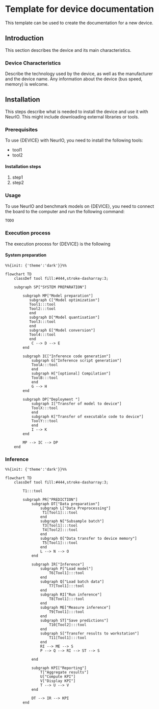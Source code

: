 # Template for device documentation

This template can be used to create the documentation for a new device.

## Introduction

This section describes the device and its main characteristics.

### Device Characteristics

Describe the technology used by the device, as well as the manufacturer and the device name.
Any information about the device (bus speed, memory) is welcome.


## Installation

This steps describe what is needed to install the device and use it with NeurIO.
This might include downloading external libraries or tools.

### Prerequisites

To use {DEVICE} with NeurIO, you need to install the following tools:
- tool1
- tool2

#### Installation steps
1. step1
2. step2

### Usage

To use NeurIO and benchmark models on {DEVICE}, you need to connect the board to the computer and run the following command:
```bash
TODO
```

### Execution process

The execution process for {DEVICE} is the following

#### System preparation 

```{mermaid}
%%{init: {'theme':'dark'}}%%

flowchart TD
    classDef tool fill:#444,stroke-dasharray:3;

    subgraph SP["SYSTEM PREPARATION"]

        subgraph MP["Model preparation"]
           subgraph C["Model optimization"]
           Tool1:::tool
           Tool2:::tool
           end
           subgraph D["Model quantisation"]
           Tool3:::tool
           end
           subgraph E["Model conversion"]
           Tool4:::tool
           end
            C --> D --> E
        end

        subgraph IC["Inference code generation"]
            subgraph G["Inference script generation"]
            ToolA:::tool
            end
            subgraph H["[optional] Compilation"]
            ToolB:::tool
            end
            G --> H
        end

        subgraph DP["Deployment "]
            subgraph I["Transfer of model to device"]
            ToolX:::tool
            end
            subgraph K["Transfer of executable code to device"]
            ToolY:::tool
            end
            I --> K
        end
        
        MP --> IC --> DP
    end
```

### Inference

```{mermaid}
%%{init: {'theme':'dark'}}%%

flowchart TD
    classDef tool fill:#444,stroke-dasharray:3;

        T1:::tool

        subgraph PR["PREDICTION"]
            subgraph DT["Data preparation"]
                subgraph L["Data Preprocessing"]
                 T1[Tool1]:::tool
                end
                subgraph N["Subsample batch"]
                 T3[Tool1]:::tool
                 T4[Tool2]:::tool
                end
                subgraph O["Data transfer to device memory"]
                 T5[Tool1]:::tool
                end
                L --> N --> O
            end
    
            subgraph IR["Inference"]
                subgraph P["Load model"]
                    T6[Tool1]:::tool
                end
                subgraph Q["Load batch data"]
                    T7[Tool1]:::tool
                end
                subgraph RI["Run inference"]
                    T8[Tool1]:::tool
                end
                subgraph ME["Measure inference"]
                    T9[Tool1]:::tool
                end
                subgraph ST["Save predictions"]
                    T10[Tool2]:::tool
                end
                subgraph S["Transfer results to workstation"]
                    T11[Tool1]:::tool 
                end
                RI --> ME --> S
                P --> Q --> RI --> ST --> S
                
            end
            
            subgraph KPI["Reporting"]
                T["Aggregate results"]
                U["Compute KPI"]
                V["Display KPI"]
                T --> U --> V
            end
            
            DT --> IR --> KPI
        end
```